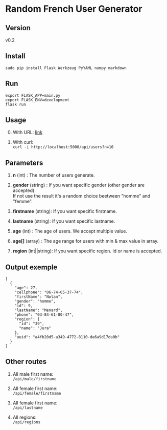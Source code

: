 # Random French User Generator

## Version

v0.2

## Install

```
sudo pip install Flask Werkzeug PyYAML numpy markdown
```

## Run

```
export FLASK_APP=main.py
export FLASK_ENV=development
flask run
```

## Usage

0. With URL: <a target="_blank" href="http://localhost:5000/api/users?n=10">link</a>

1. With curl:<br/>
    ```curl -i http://localhost:5000/api/users?n=10```


## Parameters

1. **n** (int) : The number of users generate.

2. **gender** (string) : If you want specific gender (other gender are accepted).
<br/> If not use the result it's a random choice beetween "homme" and "femme". 

3. **firstname** (string): If you want specific firstname.

4. **lastname** (string): If you want specific lastname.

5. **age** (int) : The age of users. We accept multiple value.

6. **age[]** (array) : The age range for users with min & max value in array.

7. **region** (int||string): If you want specific region. Id or name is accepted.

## Output exemple

```
[
  {
    "age": 27, 
    "cellphone": "06-74-05-37-74", 
    "firstName": "Nolan", 
    "gender": "homme", 
    "id": 9, 
    "lastName": "Menard", 
    "phone": "03-84-61-80-47", 
    "region": {
      "id": "39", 
      "name": "Jura"
    }, 
    "uuid": "a4fb20d5-a349-4772-8110-da6a9d17da0b"
  }
]
```

## Other routes

1. All male first name: <br/>
    ```/api/male/firstname```

2. All female first name: <br/>
    ```/api/female/firstname```

3. All female first name: <br/>
    ```/api/lastname```

4. All regions: <br/>
    ```/api/regions```
